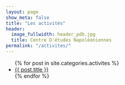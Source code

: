 ```yaml
---
layout: page
show_meta: false
title: "Les activités"
header:
  image_fullwidth: header_pdb.jpg
  title: Centre D'études Napoléoniennes
permalink: "/activites/"
---
```

<ul>
    {% for post in site.categories.activites %}
    <li><a href="{{ site.url }}{{ post.url }}">{{ post.title }}</a></li>
    {% endfor %}
</ul>